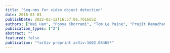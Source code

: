 ```yaml
---
title: "Seq-nms for video object detection"
date: 2016-01-01
publishDate: 2022-02-12T16:37:06.761665Z
authors: ["Wei Han", "Pooya Khorrami", "Tom Le Paine", "Prajit Ramachandran", "Mohammad Babaeizadeh", "Honghui Shi", "Jianan Li", "Shuicheng Yan", "Thomas S Huang"]
publication_types: ["2"]
abstract: ""
featured: false
publication: "*arXiv preprint arXiv:1602.08465*"
---
```


